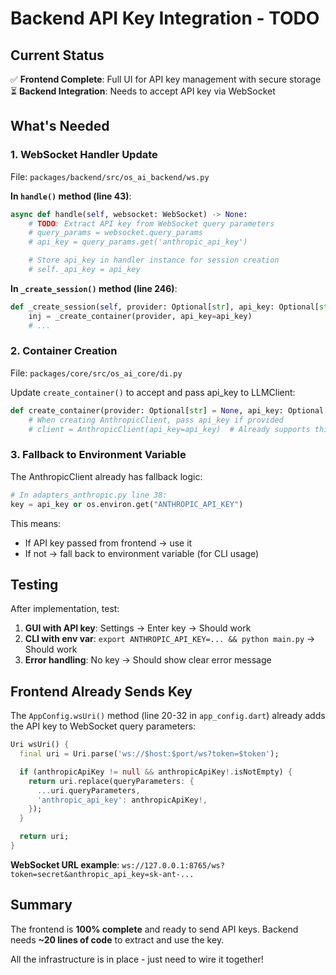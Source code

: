 # Backend API Key Integration - TODO

## Current Status

✅ **Frontend Complete**: Full UI for API key management with secure storage
⏳ **Backend Integration**: Needs to accept API key via WebSocket

## What's Needed

### 1. WebSocket Handler Update

File: `packages/backend/src/os_ai_backend/ws.py`

**In `handle()` method (line 43)**:
```python
async def handle(self, websocket: WebSocket) -> None:
    # TODO: Extract API key from WebSocket query parameters
    # query_params = websocket.query_params
    # api_key = query_params.get('anthropic_api_key')

    # Store api_key in handler instance for session creation
    # self._api_key = api_key
```

**In `_create_session()` method (line 246)**:
```python
def _create_session(self, provider: Optional[str], api_key: Optional[str] = None) -> tuple[str, LLMClient, ToolRegistry]:
    inj = _create_container(provider, api_key=api_key)
    # ...
```

### 2. Container Creation

File: `packages/core/src/os_ai_core/di.py`

Update `create_container()` to accept and pass api_key to LLMClient:
```python
def create_container(provider: Optional[str] = None, api_key: Optional[str] = None):
    # When creating AnthropicClient, pass api_key if provided
    # client = AnthropicClient(api_key=api_key)  # Already supports this!
```

### 3. Fallback to Environment Variable

The AnthropicClient already has fallback logic:
```python
# In adapters_anthropic.py line 38:
key = api_key or os.environ.get("ANTHROPIC_API_KEY")
```

This means:
- If API key passed from frontend → use it
- If not → fall back to environment variable (for CLI usage)

## Testing

After implementation, test:

1. **GUI with API key**: Settings → Enter key → Should work
2. **CLI with env var**: `export ANTHROPIC_API_KEY=... && python main.py` → Should work
3. **Error handling**: No key → Should show clear error message

## Frontend Already Sends Key

The `AppConfig.wsUri()` method (line 20-32 in `app_config.dart`) already adds the API key to WebSocket query parameters:

```dart
Uri wsUri() {
  final uri = Uri.parse('ws://$host:$port/ws?token=$token');

  if (anthropicApiKey != null && anthropicApiKey!.isNotEmpty) {
    return uri.replace(queryParameters: {
      ...uri.queryParameters,
      'anthropic_api_key': anthropicApiKey!,
    });
  }

  return uri;
}
```

**WebSocket URL example**: `ws://127.0.0.1:8765/ws?token=secret&anthropic_api_key=sk-ant-...`

## Summary

The frontend is **100% complete** and ready to send API keys.
Backend needs **~20 lines of code** to extract and use the key.

All the infrastructure is in place - just need to wire it together!
